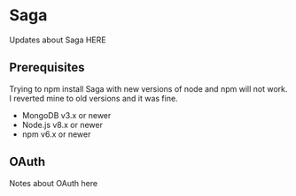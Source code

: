 # Saga
Updates about Saga HERE

## Prerequisites
Trying to npm install Saga with new versions of node and npm will not work. I reverted mine to  old versions and it was fine.

- MongoDB v3.x or newer
- Node.js v8.x or newer
- npm v6.x or newer

## OAuth
Notes about OAuth here
